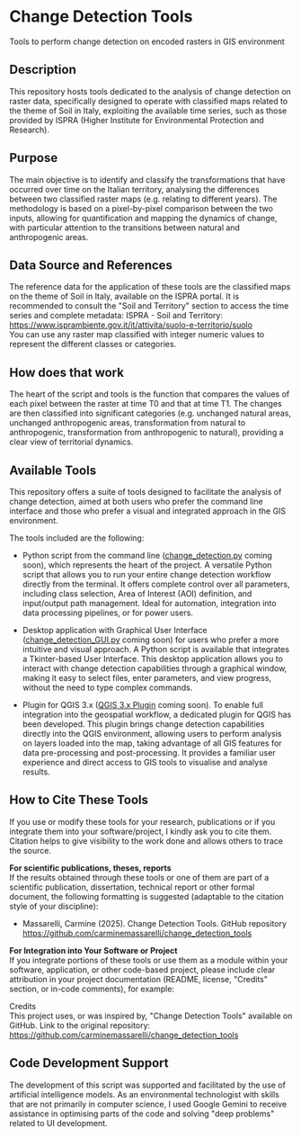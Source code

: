 # Change Detection Tools
Tools to perform change detection on encoded rasters in GIS environment
  
## Description
This repository hosts tools dedicated to the analysis of change detection on raster data, specifically designed to operate with classified maps related to the theme of Soil in Italy, exploiting the available time series, such as those provided by ISPRA (Higher Institute for Environmental Protection and Research).
  
## Purpose  
The main objective is to identify and classify the transformations that have occurred over time on the Italian territory, analysing the differences between two classified raster maps (e.g. relating to different years). The methodology is based on a pixel-by-pixel comparison between the two inputs, allowing for quantification and mapping the dynamics of change, with particular attention to the transitions between natural and anthropogenic areas.
  
## Data Source and References  
The reference data for the application of these tools are the classified maps on the theme of Soil in Italy, available on the ISPRA portal. It is recommended to consult the "Soil and Territory" section to access the time series and complete metadata: ISPRA - Soil and Territory: https://www.isprambiente.gov.it/it/attivita/suolo-e-territorio/suolo  
You can use any raster map classified with integer numeric values to represent the different classes or categories.
  
## How does that work  
The heart of the script and tools is the function that compares the values of each pixel between the raster at time T0 and that at time T1. The changes are then classified into significant categories (e.g. unchanged natural areas, unchanged anthropogenic areas, transformation from natural to anthropogenic, transformation from anthropogenic to natural), providing a clear view of territorial dynamics.
  
## Available Tools  
This repository offers a suite of tools designed to facilitate the analysis of change detection, aimed at both users who prefer the command line interface and those who prefer a visual and integrated approach in the GIS environment.

The tools included are the following:

- Python script from the command line ([change_detection.py](https://github.com/carminemassarelli/change_detection_tools) coming soon), which represents the heart of the project. A versatile Python script that allows you to run your entire change detection workflow directly from the terminal. It offers complete control over all parameters, including class selection, Area of Interest (AOI) definition, and input/output path management. Ideal for automation, integration into data processing pipelines, or for power users.

- Desktop application with Graphical User Interface ([change_detection_GUI.py](https://github.com/carminemassarelli/change_detection_tools) coming soon) for users who prefer a more intuitive and visual approach. A Python script is available that integrates a Tkinter-based User Interface. This desktop application allows you to interact with change detection capabilities through a graphical window, making it easy to select files, enter parameters, and view progress, without the need to type complex commands.

- Plugin for QGIS 3.x ([QGIS 3.x Plugin](https://github.com/carminemassarelli/change_detection_tools) coming soon). To enable full integration into the geospatial workflow, a dedicated plugin for QGIS has been developed. This plugin brings change detection capabilities directly into the QGIS environment, allowing users to perform analysis on layers loaded into the map, taking advantage of all GIS features for data pre-processing and post-processing. It provides a familiar user experience and direct access to GIS tools to visualise and analyse results.
  
## How to Cite These Tools  
If you use or modify these tools for your research, publications or if you integrate them into your software/project, I kindly ask you to cite them. Citation helps to give visibility to the work done and allows others to trace the source.  
  
**For scientific publications, theses, reports**  
If the results obtained through these tools or one of them are part of a scientific publication, dissertation, technical report or other formal document, the following formatting is suggested (adaptable to the citation style of your discipline):  
- Massarelli, Carmine (2025). Change Detection Tools. GitHub repository https://github.com/carminemassarelli/change_detection_tools
  
**For Integration into Your Software or Project**  
If you integrate portions of these tools or use them as a module within your software, application, or other code-based project, please include clear attribution in your project documentation (README, license, "Credits" section, or in-code comments), for example:

Credits  
This project uses, or was inspired by, "Change Detection Tools" available on GitHub. Link to the original repository: https://github.com/carminemassarelli/change_detection_tools  
  
## Code Development Support  
The development of this script was supported and facilitated by the use of artificial intelligence models. As an environmental technologist with skills that are not primarily in computer science, I used Google Gemini to receive assistance in optimising parts of the code and solving "deep problems" related to UI development.
